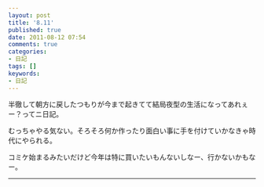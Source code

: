 ```yaml
---
layout: post
title: '8.11'
published: true
date: 2011-08-12 07:54
comments: true
categories:
- 日記
tags: []
keywords:
- 日記
---
```

半徹して朝方に戻したつもりが今まで起きてて結局夜型の生活になってあれぇー？ってニ日記。

むっちゃやる気ない。そろそろ何か作ったり面白い事に手を付けていかなきゃ時代にやられる。

コミケ始まるみたいだけど今年は特に買いたいもんないしなー、行かないかもなー。

---

